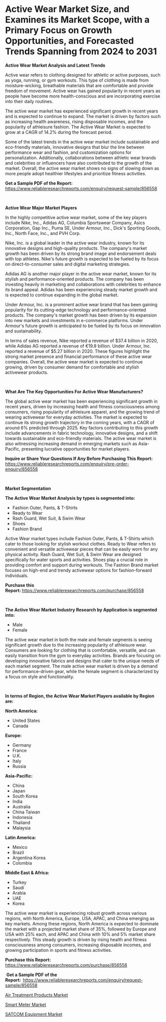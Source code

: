 <p><h1>Active Wear Market Size, and Examines its Market Scope, with a Primary Focus on Growth Opportunities, and Forecasted Trends Spanning from 2024 to 2031</h1></p><p><strong>Active Wear Market Analysis and Latest Trends</strong></p>
<p><p>Active wear refers to clothing designed for athletic or active purposes, such as yoga, running, or gym workouts. This type of clothing is made from moisture-wicking, breathable materials that are comfortable and provide freedom of movement. Active wear has gained popularity in recent years as people have become more health-conscious and are incorporating exercise into their daily routines.</p><p>The active wear market has experienced significant growth in recent years and is expected to continue to expand. The market is driven by factors such as increasing health awareness, rising disposable incomes, and the popularity of athleisure fashion. The Active Wear Market is expected to grow at a CAGR of 14.2% during the forecast period.</p><p>Some of the latest trends in the active wear market include sustainable and eco-friendly materials, innovative designs that blur the line between performance wear and fashion, and customization options for personalization. Additionally, collaborations between athletic wear brands and celebrities or influencers have also contributed to the growth of the market. Overall, the active wear market shows no signs of slowing down as more people adopt healthier lifestyles and prioritize fitness activities.</p></p>
<p><strong>Get a Sample PDF of the Report:&nbsp;</strong> <a href="https://www.reliableresearchreports.com/enquiry/request-sample/856558">https://www.reliableresearchreports.com/enquiry/request-sample/856558</a></p>
<p>&nbsp;</p>
<p><strong>Active Wear Major Market Players</strong></p>
<p><p>In the highly competitive active wear market, some of the key players include Nike, Inc., Adidas AG, Columbia Sportswear Company, Asics Corporation, Gap Inc., Puma SE, Under Armour, Inc., Dick's Sporting Goods, Inc., North Face, Inc., and PVH Corp. </p><p>Nike, Inc. is a global leader in the active wear industry, known for its innovative designs and high-quality products. The company's market growth has been driven by its strong brand image and endorsement deals with top athletes. Nike's future growth is expected to be fueled by its focus on direct-to-consumer sales and digital marketing strategies.</p><p>Adidas AG is another major player in the active wear market, known for its stylish and performance-oriented products. The company has been investing heavily in marketing and collaborations with celebrities to enhance its brand appeal. Adidas has been experiencing steady market growth and is expected to continue expanding in the global market.</p><p>Under Armour, Inc. is a prominent active wear brand that has been gaining popularity for its cutting-edge technology and performance-oriented products. The company's market growth has been driven by its expansion into new markets and investments in e-commerce platforms. Under Armour's future growth is anticipated to be fueled by its focus on innovation and sustainability.</p><p>In terms of sales revenue, Nike reported a revenue of $37.4 billion in 2020, while Adidas AG reported a revenue of €19.8 billion. Under Armour, Inc. reported a revenue of $5.27 billion in 2020. These figures highlight the strong market presence and financial performance of these active wear companies. Overall, the active wear market is expected to continue growing, driven by consumer demand for comfortable and stylish activewear products.</p></p>
<p>&nbsp;</p>
<p><strong>What Are The Key Opportunities For Active Wear Manufacturers?</strong></p>
<p><p>The global active wear market has been experiencing significant growth in recent years, driven by increasing health and fitness consciousness among consumers, rising popularity of athleisure apparel, and the growing trend of wearing activewear for everyday activities. The market is expected to continue its strong growth trajectory in the coming years, with a CAGR of around 6% predicted through 2025. Key factors contributing to this growth include advancements in fabric technology, innovative designs, and a shift towards sustainable and eco-friendly materials. The active wear market is also witnessing increasing demand in emerging markets such as Asia-Pacific, presenting lucrative opportunities for market players.</p></p>
<p><strong>Inquire or Share Your Questions If Any Before Purchasing This Report:</strong> <a href="https://www.reliableresearchreports.com/enquiry/pre-order-enquiry/856558">https://www.reliableresearchreports.com/enquiry/pre-order-enquiry/856558</a></p>
<p>&nbsp;</p>
<p><strong>Market Segmentation</strong></p>
<p><strong>The Active Wear Market Analysis by types is segmented into:</strong></p>
<p><ul><li>Fashion Outer, Pants, & T-Shirts</li><li>Ready to Wear</li><li>Rash Guard, Wet Suit, & Swim Wear</li><li>Shoes</li><li>Fashion Brand</li></ul></p>
<p><p>Active Wear market types include Fashion Outer, Pants, & T-Shirts which cater to those looking for stylish workout clothes. Ready to Wear refers to convenient and versatile activewear pieces that can be easily worn for any physical activity. Rash Guard, Wet Suit, & Swim Wear are designed specifically for water sports and activities. Shoes play a crucial role in providing comfort and support during workouts. The Fashion Brand market focuses on high-end and trendy activewear options for fashion-forward individuals.</p></p>
<p><strong>Purchase this Report:&nbsp;</strong><a href="https://www.reliableresearchreports.com/purchase/856558">https://www.reliableresearchreports.com/purchase/856558</a></p>
<p>&nbsp;</p>
<p><strong>The Active Wear Market Industry Research by Application is segmented into:</strong></p>
<p><ul><li>Male</li><li>Female</li></ul></p>
<p><p>The active wear market in both the male and female segments is seeing significant growth due to the increasing popularity of athleisure wear. Consumers are looking for clothing that is comfortable, versatile, and can easily transition from the gym to everyday activities. Brands are focusing on developing innovative fabrics and designs that cater to the unique needs of each market segment. The male active wear market is driven by a demand for performance-driven gear, while the female segment is characterized by a focus on style and functionality.</p></p>
<p>&nbsp;</p>
<p><strong>In terms of Region, the Active Wear Market Players available by Region are:</strong></p>
<p>
    <p> <strong> North America: </strong>
        <ul>
            <li>United States</li>
            <li>Canada</li>
        </ul>
        </p> 
    <p> <strong> Europe: </strong>
        <ul>
            <li>Germany</li>
            <li>France</li>
            <li>U.K.</li>
            <li>Italy</li>
            <li>Russia</li>
        </ul>
        </p> 
    <p> <strong> Asia-Pacific: </strong>
        <ul>
            <li>China</li>
            <li>Japan</li>
            <li>South Korea</li>
            <li>India</li>
            <li>Australia</li>
            <li>China Taiwan</li>
            <li>Indonesia</li>
            <li>Thailand</li>
            <li>Malaysia</li>
        </ul>
        </p> 
    <p> <strong> Latin America: </strong>
        <ul>
            <li>Mexico</li>
            <li>Brazil</li>
            <li>Argentina Korea</li>
            <li>Colombia</li>
        </ul>
        </p> 
    <p> <strong> Middle East & Africa: </strong>
        <ul>
            <li>Turkey</li>
            <li>Saudi</li>
            <li>Arabia</li>
            <li>UAE</li>
            <li>Korea</li>
        </ul>
    </p>
    </p>
<p><p>The active wear market is experiencing robust growth across various regions, with North America, Europe, USA, APAC, and China emerging as key markets. Among these regions, North America is expected to dominate the market with a projected market share of 35%, followed by Europe and USA with 25% each, and APAC and China with 10% and 5% market share respectively. This steady growth is driven by rising health and fitness consciousness among consumers, increasing disposable incomes, and growing participation in sports and fitness activities.</p></p>
<p><strong>Purchase this Report: </strong><a href="https://www.reliableresearchreports.com/purchase/856558">https://www.reliableresearchreports.com/purchase/856558</a></p>
<p>&nbsp;<strong>Get a Sample PDF of the Report:&nbsp;&nbsp;</strong><a href="https://www.reliableresearchreports.com/enquiry/request-sample/856558">https://www.reliableresearchreports.com/enquiry/request-sample/856558</a></p>
<p><strong></strong></p>
<p><p><a href="https://view.publitas.com/reportprime-1/air-treatment-products-market-size-and-growth-market-segmentation-regional-and-country-breakdowns-and-market-trends-for-period-from-2024-2031/">Air Treatment Products Market</a></p><p><a href="https://view.publitas.com/reportprime-1/smart-meter-market-size-and-growth-market-segmentation-regional-and-country-breakdowns-and-market-trends-for-period-from-2024-2031/">Smart Meter Market</a></p><p><a href="https://view.publitas.com/reportprime-1/satcom-equipment-market-analysis-and-market-size-global-industry-overview-market-segmentation-and-forecast-2024-to-2031/">SATCOM Equipment Market</a></p></p>